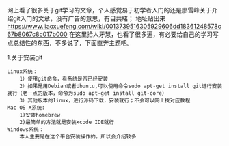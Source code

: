    网上看了很多关于git学习的文章，个人感觉易于初学者入门的还是廖雪峰关于介绍git入门的文章，没有广告的意思，有目共睹；
   地址贴出来 https://www.liaoxuefeng.com/wiki/0013739516305929606dd18361248578c67b8067c8c017b000
   在这里拾人牙慧，也看了很多遍，有必要给自己的学习写点总结性的东西，不多说了，下面直奔主题吧。

   1.关于安装git
	
	Linux系统：
		1）使用git命令，看系统是否已经安装
		2）如果是用Debian或者Ubuntu,可以使用命令sudo apt-get install git进行安装就行（老一点的版本，命令为sudo apt-get install git-core）
		3）其他版本的linux，进行源码下载，安装就行；不会可以网上找对应教程
	Mac OS X系统:
		1)安装homebrew
		2)最简单的方法就是安装xcode IDE就行
	Windows系统：
		本人主要是在这个平台安装操作的，所以会介绍较多
		
	
	
	
	
	
	
	
	
	
	
